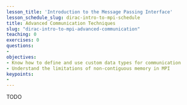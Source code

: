 ```yaml
---
lesson_title: 'Introduction to the Message Passing Interface'
lesson_schedule_slug: dirac-intro-to-mpi-schedule
title: Advanced Communication Techniques
slug: "dirac-intro-to-mpi-advanced-communication"
teaching: 0
exercises: 0
questions:
-
objectives:
- Know how to define and use custom data types for communication
- Understand the limitations of non-contiguous memory in MPI
keypoints:
-
---
```


TODO

